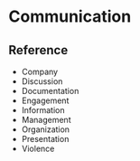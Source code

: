 # Communication

## Reference

- Company
- Discussion
- Documentation
- Engagement
- Information
- Management
- Organization
- Presentation
- Violence
